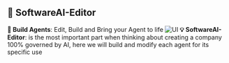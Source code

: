## 🚀 SoftwareAI-Editor 
**🎨 Build Agents**: Edit, Build and Bring your Agent to life
![UI](Gifs/1222.gif)
**💡 SoftwareAI-Editor**: is the most important part when thinking about creating a company 100% governed by AI, here we will build and modify each agent for its specific use